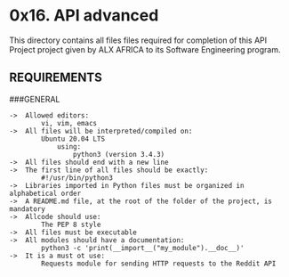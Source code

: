 # 0x16. API advanced

This directory contains all files files required for completion of this API Project project given by ALX AFRICA to its Software Engineering program.

## REQUIREMENTS

###GENERAL

	->	Allowed editors:
			vi, vim, emacs
	->	All files will be interpreted/compiled on:
			Ubuntu 20.04 LTS
				using:
					python3 (version 3.4.3)
	->	All files should end with a new line
	->	The first line of all files should be exactly:
			#!/usr/bin/python3
	->	Libraries imported in Python files must be organized in alphabetical order
	->	A README.md file, at the root of the folder of the project, is mandatory
	->	Allcode should use:
			The PEP 8 style
	->	All files must be executable
	->	All modules should have a documentation:
			python3 -c 'print(__import__("my_module").__doc__)'
	->	It is a must ot use:
			Requests module for sending HTTP requests to the Reddit API
